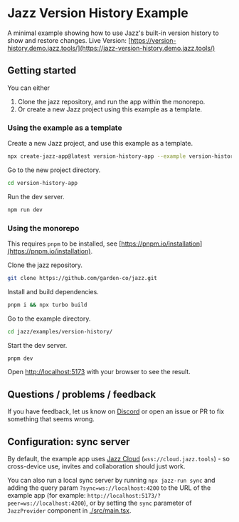 # Jazz Version History Example

A minimal example showing how to use Jazz's built-in version history to show and restore changes.
Live Version: [https://version-history.demo.jazz.tools/](https://jazz-version-history.demo.jazz.tools/)

## Getting started

You can either
1. Clone the jazz repository, and run the app within the monorepo.
2. Or create a new Jazz project using this example as a template.


### Using the example as a template

Create a new Jazz project, and use this example as a template.
```bash
npx create-jazz-app@latest version-history-app --example version-history
```

Go to the new project directory.
```bash
cd version-history-app
```

Run the dev server.
```bash
npm run dev
```

### Using the monorepo

This requires `pnpm` to be installed, see [https://pnpm.io/installation](https://pnpm.io/installation).

Clone the jazz repository.
```bash
git clone https://github.com/garden-co/jazz.git
```

Install and build dependencies.
```bash
pnpm i && npx turbo build
```

Go to the example directory.
```bash
cd jazz/examples/version-history/
```

Start the dev server.
```bash
pnpm dev
```

Open [http://localhost:5173](http://localhost:5173) with your browser to see the result.

## Questions / problems / feedback

If you have feedback, let us know on [Discord](https://discord.gg/utDMjHYg42) or open an issue or PR to fix something that seems wrong.


## Configuration: sync server

By default, the example app uses [Jazz Cloud](https://jazz.tools/cloud) (`wss://cloud.jazz.tools`) - so cross-device use, invites and collaboration should just work.

You can also run a local sync server by running `npx jazz-run sync` and adding the query param `?sync=ws://localhost:4200` to the URL of the example app (for example: `http://localhost:5173/?peer=ws://localhost:4200`), or by setting the `sync` parameter of `JazzProvider` component in [./src/main.tsx](./src/main.tsx).
